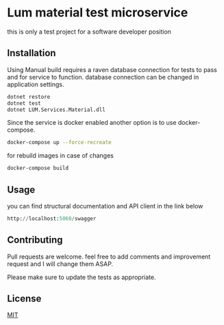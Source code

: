 # Lum material test microservice

this is only a test project for a software developer position

## Installation

Using Manual build requires a raven database connection for tests to pass and for service to function. database connection can be changed in application settings.

```bash
dotnet restore
dotnet test
dotnet LUM.Services.Material.dll
```
Since the service is docker enabled another option is to use docker-compose.

```bash
docker-compose up --force-recreate
```
for rebuild images in case of changes
```bash
docker-compose build
```
## Usage

you can find structural documentation and API client in the link below

```python
http://localhost:5060/swagger
```

## Contributing
Pull requests are welcome. feel free to add comments and improvement request and I will change them ASAP.

Please make sure to update the tests as appropriate.

## License
[MIT](https://choosealicense.com/licenses/mit/)
